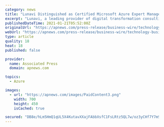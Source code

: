 ```yaml
---
category: news
title: "Lunavi Distinguished as Certified Microsoft Azure Expert Managed Service Provider for Second Consecutive Year"
excerpt: "Lunavi, a leading provider of digital transformation consulting and managed IT services, was awarded Microsoft’s Azure Expert Managed Service Provider (MSP) for the second consecutive year. The certification is the highest distinction Microsoft Partners can achieve for Azure and is awarded to a highly select set of partners with the demonstrated expertise and capabilities to help customers take full advantage of the Microsoft Azure suite."
publishedDateTime: 2021-01-21T05:52:00Z
originalUrl: "https://apnews.com/press-release/business-wire/technology-business-north-america-cloud-computing-it-conglomerates-d6b52fdb18124a1a8efe9d2a2a871861"
webUrl: "https://apnews.com/press-release/business-wire/technology-business-north-america-cloud-computing-it-conglomerates-d6b52fdb18124a1a8efe9d2a2a871861"
type: article
quality: 18
heat: 18
published: false

provider:
  name: Associated Press
  domain: apnews.com

topics:
  - Azure

images:
  - url: "https://apnews.com/images/PaidContent3.png"
    width: 700
    height: 450
    isCached: true

secured: "DB8e/hLm5HmQ1qUL5X4KutavXXajFAbbXsfC1FsLRtz5QL7w/oz3yCHf7Y7mSg4sP5j+jgb9BqGb3HQ7JflYz4/15bBHkMd0vOh/9/IWDUl/XnlURZg2EMkdcaoTGAAc6XnyLVqF/wG9rXJlGxmsRYB03Rm3W0z9TSLOqBcYD7bvWSwW9lyr9wsdxX/8GpxGx8hJGtsrI/ATMx9AFReQnCHR+LBdB9Col9NIv63bA+ru9jQ+myRstsBJTQDLOUguKNx2wpx8DjiSziN19goh1cU4E4zDXAAu8IeQS1X2JYhkF774p9wYRBFU5s56CmIuVonOIBzwZj8IiPNurh6FW9WATxMofvj4t4egz3kCAIU=;fOyniLJInVZCRaggN9/Lfw=="
---
```


